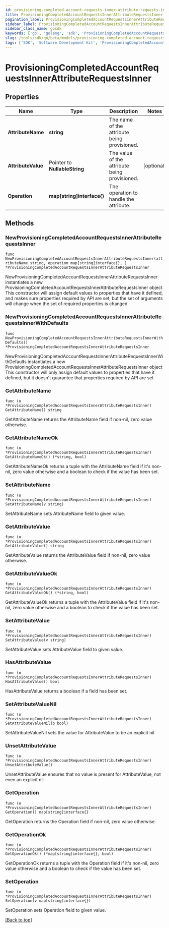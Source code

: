 ```yaml
---
id: provisioning-completed-account-requests-inner-attribute-requests-inner
title: ProvisioningCompletedAccountRequestsInnerAttributeRequestsInner
pagination_label: ProvisioningCompletedAccountRequestsInnerAttributeRequestsInner
sidebar_label: ProvisioningCompletedAccountRequestsInnerAttributeRequestsInner
sidebar_class_name: gosdk
keywords: ['go', 'golang', 'sdk', 'ProvisioningCompletedAccountRequestsInnerAttributeRequestsInner'] 
slug: /tools/sdk/go/beta/models/provisioning-completed-account-requests-inner-attribute-requests-inner
tags: ['SDK', 'Software Development Kit', 'ProvisioningCompletedAccountRequestsInnerAttributeRequestsInner']
---
```


# ProvisioningCompletedAccountRequestsInnerAttributeRequestsInner

## Properties

Name | Type | Description | Notes
------------ | ------------- | ------------- | -------------
**AttributeName** |  **string** | The name of the attribute being provisioned. | 
**AttributeValue** |  Pointer to **NullableString** | The value of the attribute being provisioned. | [optional] 
**Operation** |  **map[string]interface{}** | The operation to handle the attribute. | 

## Methods

### NewProvisioningCompletedAccountRequestsInnerAttributeRequestsInner

`func NewProvisioningCompletedAccountRequestsInnerAttributeRequestsInner(attributeName string, operation map[string]interface{}, ) *ProvisioningCompletedAccountRequestsInnerAttributeRequestsInner`

NewProvisioningCompletedAccountRequestsInnerAttributeRequestsInner instantiates a new ProvisioningCompletedAccountRequestsInnerAttributeRequestsInner object
This constructor will assign default values to properties that have it defined,
and makes sure properties required by API are set, but the set of arguments
will change when the set of required properties is changed

### NewProvisioningCompletedAccountRequestsInnerAttributeRequestsInnerWithDefaults

`func NewProvisioningCompletedAccountRequestsInnerAttributeRequestsInnerWithDefaults() *ProvisioningCompletedAccountRequestsInnerAttributeRequestsInner`

NewProvisioningCompletedAccountRequestsInnerAttributeRequestsInnerWithDefaults instantiates a new ProvisioningCompletedAccountRequestsInnerAttributeRequestsInner object
This constructor will only assign default values to properties that have it defined,
but it doesn't guarantee that properties required by API are set

### GetAttributeName

`func (o *ProvisioningCompletedAccountRequestsInnerAttributeRequestsInner) GetAttributeName() string`

GetAttributeName returns the AttributeName field if non-nil, zero value otherwise.

### GetAttributeNameOk

`func (o *ProvisioningCompletedAccountRequestsInnerAttributeRequestsInner) GetAttributeNameOk() (*string, bool)`

GetAttributeNameOk returns a tuple with the AttributeName field if it's non-nil, zero value otherwise
and a boolean to check if the value has been set.

### SetAttributeName

`func (o *ProvisioningCompletedAccountRequestsInnerAttributeRequestsInner) SetAttributeName(v string)`

SetAttributeName sets AttributeName field to given value.


### GetAttributeValue

`func (o *ProvisioningCompletedAccountRequestsInnerAttributeRequestsInner) GetAttributeValue() string`

GetAttributeValue returns the AttributeValue field if non-nil, zero value otherwise.

### GetAttributeValueOk

`func (o *ProvisioningCompletedAccountRequestsInnerAttributeRequestsInner) GetAttributeValueOk() (*string, bool)`

GetAttributeValueOk returns a tuple with the AttributeValue field if it's non-nil, zero value otherwise
and a boolean to check if the value has been set.

### SetAttributeValue

`func (o *ProvisioningCompletedAccountRequestsInnerAttributeRequestsInner) SetAttributeValue(v string)`

SetAttributeValue sets AttributeValue field to given value.

### HasAttributeValue

`func (o *ProvisioningCompletedAccountRequestsInnerAttributeRequestsInner) HasAttributeValue() bool`

HasAttributeValue returns a boolean if a field has been set.

### SetAttributeValueNil

`func (o *ProvisioningCompletedAccountRequestsInnerAttributeRequestsInner) SetAttributeValueNil(b bool)`

 SetAttributeValueNil sets the value for AttributeValue to be an explicit nil

### UnsetAttributeValue
`func (o *ProvisioningCompletedAccountRequestsInnerAttributeRequestsInner) UnsetAttributeValue()`

UnsetAttributeValue ensures that no value is present for AttributeValue, not even an explicit nil
### GetOperation

`func (o *ProvisioningCompletedAccountRequestsInnerAttributeRequestsInner) GetOperation() map[string]interface{}`

GetOperation returns the Operation field if non-nil, zero value otherwise.

### GetOperationOk

`func (o *ProvisioningCompletedAccountRequestsInnerAttributeRequestsInner) GetOperationOk() (*map[string]interface{}, bool)`

GetOperationOk returns a tuple with the Operation field if it's non-nil, zero value otherwise
and a boolean to check if the value has been set.

### SetOperation

`func (o *ProvisioningCompletedAccountRequestsInnerAttributeRequestsInner) SetOperation(v map[string]interface{})`

SetOperation sets Operation field to given value.



[[Back to top]](#) 


